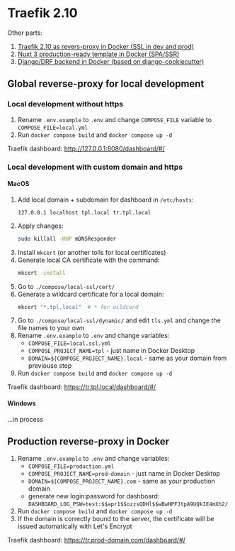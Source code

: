 # Traefik 2.10

Other parts:

1. [Traefik 2.10 as revers-proxy in Docker (SSL in dev and prod)](https://github.com/baikov/tpl-traefik)
2. [Nuxt 3 production-ready template in Docker (SPA/SSR)](https://github.com/baikov/tpl-nuxt3)
3. [Django/DRF backend in Docker (based on django-cookiecutter)](https://github.com/baikov/drf-tpl)

## Global reverse-proxy for local development

### Local development without https

1. Rename `.env.example` to `.env` and change `COMPOSE_FILE` variable to `COMPOSE_FILE=local.yml`
1. Run `docker compose build` and `docker compose up -d`

Traefik dashboard: http://127.0.0.1:8080/dashboard/#/

### Local development with custom domain and https

#### MacOS

1. Add local domain + subdomain for dashboard in `/etc/hosts`:
    ```vim
    127.0.0.1 localhost tpl.local tr.tpl.local
    ```
1. Apply changes:
    ```bash
    sudo killall -HUP mDNSResponder
    ```
1. Install `mkcert` (or another tolls for local certificates)
1. Generate local CA certificate with the command:
    ```bash
    mkcert -install
    ```
1. Go to `./compose/local-ssl/cert/`
1. Generate a wildcard certificate for a local domain:
    ```bash
    mkcert "*.tpl.local"  # * for wildcard
    ```
1. Go to `./compose/local-ssl/dynamic/` and edit `tls.yml` and change the file names to your own
1. Rename `.env.example` to `.env` and change variables:
    - `COMPOSE_FILE=local.ssl.yml`
    - `COMPOSE_PROJECT_NAME=tpl` - just name in Docker Desktop
    - `DOMAIN=${COMPOSE_PROJECT_NAME}.local` - same as your domain from previouse step
1. Run `docker compose build` and `docker compose up -d`

Traefik dashboard: https://tr.tpl.local/dashboard/#/

#### Windows

...in process


## Production reverse-proxy in Docker

1. Rename `.env.example` to `.env` and change variables:
    - `COMPOSE_FILE=production.yml`
    - `COMPOSE_PROJECT_NAME=prod-domain` - just name in Docker Desktop
    - `DOMAIN=${COMPOSE_PROJECT_NAME}.com` - same as your production domain
    - generate new login:password for dashboard: `DASHBOARD_LOG_PSW=test:$$apr1$$ozzsQDHl$$wBwHPFJtpA9UQkIE4mXh2/`
1. Run `docker compose build` and `docker compose up -d`
1. If the domain is correctly bound to the server, the certificate will be issued automatically with Let's Encrypt

Traefik dashboard: https://tr.prod-domain.com/dashboard/#/
